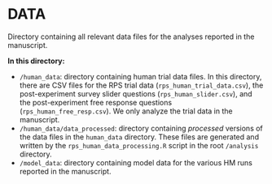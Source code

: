 # DATA

Directory containing all relevant data files for the analyses reported in the manuscript.

**In this directory:**

* `/human_data`: directory containing human trial data files. In this directory, there are CSV files for the RPS trial data (`rps_human_trial_data.csv`), the post-experiment survey slider questions (`rps_human_slider.csv`), and the post-experiment free response questions (`rps_human_free_resp.csv`). We only analyze the trial data in the manuscript.
* `/human_data/data_processed`: directory containing *processed* versions of the data files in the `human_data` directory. These files are generated and written by the `rps_human_data_processing.R` script in the root `/analysis` directory.
* `/model_data`: directory containing model data for the various HM runs reported in the manuscript.
